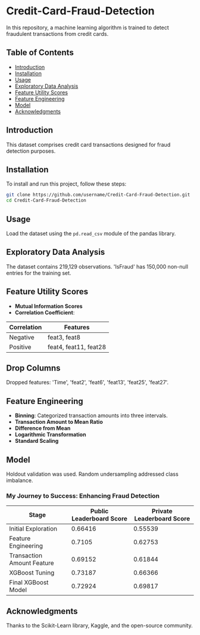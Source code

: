 # Credit-Card-Fraud-Detection
In this repository, a machine learning algorithm is trained to detect fraudulent transactions from credit cards.

## Table of Contents

- [Introduction](#introduction)
- [Installation](#installation)
- [Usage](#usage)
- [Exploratory Data Analysis](#exploratory-data-analysis)
- [Feature Utility Scores](#feature-utility-scores)
- [Feature Engineering](#feature-engineering)
- [Model](#model)
- [Acknowledgments](#acknowledgments)

## Introduction
This dataset comprises credit card transactions designed for fraud detection purposes.

## Installation
To install and run this project, follow these steps:
```bash
git clone https://github.com/username/Credit-Card-Fraud-Detection.git
cd Credit-Card-Fraud-Detection
```

## Usage
Load the dataset using the `pd.read_csv` module of the pandas library.

## Exploratory Data Analysis
The dataset contains 219,129 observations. 'IsFraud' has 150,000 non-null entries for the training set.

## Feature Utility Scores
- **Mutual Information Scores**
- **Correlation Coefficient**:

| Correlation | Features          |
|-------------|-------------------|
| Negative    | feat3, feat8      |
| Positive    | feat4, feat11, feat28 |

## Drop Columns
Dropped features: 'Time', 'feat2', 'feat6', 'feat13', 'feat25', 'feat27'.

## Feature Engineering
- **Binning**: Categorized transaction amounts into three intervals.
- **Transaction Amount to Mean Ratio**
- **Difference from Mean**
- **Logarithmic Transformation**
- **Standard Scaling**

## Model
Holdout validation was used. Random undersampling addressed class imbalance.

### My Journey to Success: Enhancing Fraud Detection

| Stage                           | Public Leaderboard Score | Private Leaderboard Score |
|---------------------------------|--------------------------|---------------------------|
| Initial Exploration             | 0.66416                  | 0.55539                   |
| Feature Engineering             | 0.7105                   | 0.62753                   |
| Transaction Amount Feature      | 0.69152                  | 0.61844                   |
| XGBoost Tuning                  | 0.73187                  | 0.66366                   |
| Final XGBoost Model             | 0.72924                  | 0.69817                   |

## Acknowledgments
Thanks to the Scikit-Learn library, Kaggle, and the open-source community.
```

